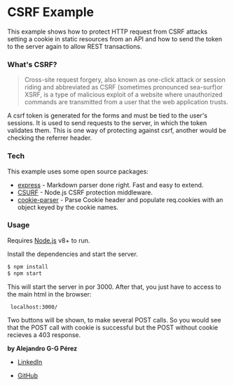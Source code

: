 # CSRF Example


This example shows how to protect HTTP request from CSRF attacks setting a cookie in static resources from an API and how to send the token to the server again to allow REST transactions.

### What's CSRF?


 >Cross-site request forgery, also known as one-click attack 
or session riding and abbreviated as CSRF 
(sometimes pronounced sea-surf)or XSRF,
is a type of malicious exploit of a website where
unauthorized commands are transmitted from a user
that the web application trusts.

A csrf token is generated for the forms and must be tied to the user's sessions. It is used to send requests to the server, in which the token validates them. This is one way of protecting against csrf, another would be checking the referrer header.

### Tech

This example uses some open source packages:

* [express] - Markdown parser done right. Fast and easy to extend.
* [CSURF](https://www.npmjs.com/package/csurf) - Node.js CSRF protection middleware.
* [cookie-parser](https://www.npmjs.com/package/cookie-parser) - Parse Cookie header and populate req.cookies with an object keyed by the cookie names. 


### Usage

Requires [Node.js](https://nodejs.org/) v8+ to run.

Install the dependencies and start the server.

```sh
$ npm install 
$ npm start
```

This will start the server in por 3000. After that, you just have to access to the main html in the browser:

```sh
 localhost:3000/
```

Two buttons will be shown, to make several POST calls. So you would see that the POST call with cookie is successful but the POST without cookie recieves a 403 response.



**by Alejandro G-G Pérez**
* [LinkedIn]
* [GitHub]
 





   [node.js]: <http://nodejs.org>
   [express]: <http://expressjs.com>
   [LinkedIn]:  <https://www.linkedin.com/in/alejandro-garc%C3%ADa-gasco-p%C3%A9rez-919265132/>
   [GitHub]: <https://github.com/Alexggp/>